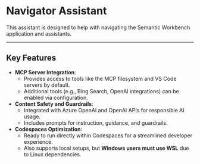 # Navigator Assistant

This assistant is designed to help with navigating the Semantic Workbench application and assistants.

---

## Key Features

- **MCP Server Integration**:
  - Provides access to tools like the MCP filesystem and VS Code servers by default.
  - Additional tools (e.g., Bing Search, OpenAI integrations) can be enabled via configuration.
- **Content Safety and Guardrails**:
  - Integrated with Azure OpenAI and OpenAI APIs for responsible AI usage.
  - Includes prompts for instruction, guidance, and guardrails.
- **Codespaces Optimization**:
  - Ready to run directly within Codespaces for a streamlined developer experience.
  - Also supports local setups, but **Windows users must use WSL** due to Linux dependencies.
